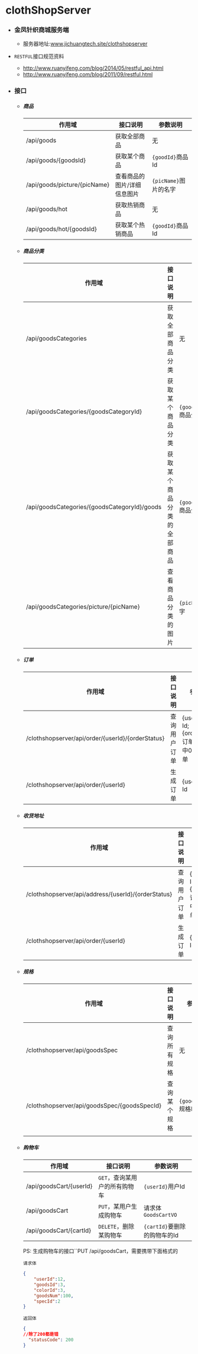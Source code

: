 # clothShopServer
- ### 金凤针织商城服务端

  - 服务器地址:www.jichuangtech.site/clothshopserver


-  ``RESTFUL``接口规范资料
    - http://www.ruanyifeng.com/blog/2014/05/restful_api.html
    - http://www.ruanyifeng.com/blog/2011/09/restful.html


- ### 接口

  - ##### 商品

    | 作用域                          | 接口说明           | 参数说明               |
    | ---------------------------- | -------------- | ------------------ |
    | /api/goods                   | 获取全部商品         | 无                  |
    | /api/goods/{goodsId}         | 获取某个商品         | ``{goodId}``商品Id   |
    | /api/goods/picture/{picName} | 查看商品的图片/详细信息图片 | ``{picName}``图片的名字 |
    | /api/goods/hot               | 获取热销商品         | 无                  |
    | /api/goods/hot/{goodsId}     | 获取某个热销商品       | ``{goodId}``商品Id   |

  - ##### 商品分类

    | 作用域                                      | 接口说明          | 参数说明                        |
    | ---------------------------------------- | ------------- | --------------------------- |
    | /api/goodsCategories                     | 获取全部商品分类      | 无                           |
    | /api/goodsCategories/{goodsCategoryId}   | 获取某个商品分类      | ``{goodsCategoryId}``商品分类Id |
    | /api/goodsCategories/{goodsCategoryId}/goods | 获取某个商品分类的全部商品 | ``{goodsCategoryId}``商品分类Id |
    | /api/goodsCategories/picture/{picName}   | 查看商品分类的图片     | ``{picName}``图片的名字          |

  - ##### 订单

    | 作用域                                      | 接口说明   | 参数说明                                     |
    | ---------------------------------------- | ------ | ---------------------------------------- |
    | /clothshopserver/api/order/{userId}/{orderStatus} | 查询用户订单 | {userId}:用户Id;{orderStatus}:订单状态，其中0表所有订单 |
    | /clothshopserver/api/order/{userId}      | 生成订单   | {userId}:用户Id                            |

  - ##### 收货地址

    | 作用域                                      | 接口说明   | 参数说明                                     |
    | ---------------------------------------- | ------ | ---------------------------------------- |
    | /clothshopserver/api/address/{userId}/{orderStatus} | 查询用户订单 | {userId}:用户Id;{orderStatus}:订单状态，其中0表所有订单 |
    | /clothshopserver/api/order/{userId}      | 生成订单   | {userId}:用户Id                            |

  - ##### 规格

      | 作用域                                      | 接口说明   | 参数说明                  |
      | ---------------------------------------- | ------ | --------------------- |
      | /clothshopserver/api/goodsSpec           | 查询所有规格 | 无                     |
      | /clothshopserver/api/goodsSpec/{goodsSpecId} | 查询某个规格 | ``{goodsSpecId}``规格Id |
      |                                          |        |                       |

  - ##### 购物车

      | 作用域                     | 接口说明                | 参数说明                 |
      | ----------------------- | ------------------- | -------------------- |
      | /api/goodsCart/{userId} | ``GET``，查询某用户的所有购物车 | ``{userId}``用户Id     |
      | /api/goodsCart          | ``PUT``，某用户生成购物车    | 请求体``GoodsCartVO``   |
      | /api/goodsCart/{cartId} | ``DELETE``，删除某购物车   | `{cartId}`要删除的购物车的Id |

      PS:  生成购物车的接口``PUT  /api/goodsCart，需要携带下面格式的 

      ``请求体``

      ```json
      {
          "userId":12,
          "goodsId":3,
          "colorId":3,
          "goodsNum":100,
          "specId":2
      }
      ```

      ``返回体``

      ```json
      {
      //除了200都是错
        "statusCode": 200
      }
      ```

      ​